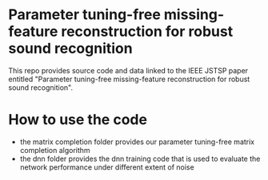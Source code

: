 # Parameter tuning-free missing-feature reconstruction for robust sound recognition
This repo provides source code and data linked to the IEEE JSTSP paper entitled "Parameter tuning-free missing-feature reconstruction for robust sound recognition".

# How to use the code
+ the matrix completion folder provides our parameter tuning-free matrix completion algorithm 
+ the dnn folder provides the dnn training code that is used to evaluate the network performance under different extent of noise
